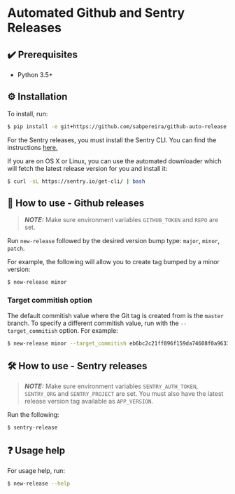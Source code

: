 # Automated Github and Sentry Releases

## :heavy_check_mark: Prerequisites
* Python 3.5+




## :gear: Installation 
To install, run:

```bash
$ pip install -e git+https://github.com/sabpereira/github-auto-release.git#egg=github-auto-release
```

For the Sentry releases, you must install the Sentry CLI. You can find the instructions [here.](https://docs.sentry.io/cli/installation/#automatic-installation)

If you are on OS X or Linux, you can use the automated downloader which will fetch the latest release version for you and install it:

```bash
$ curl -sL https://sentry.io/get-cli/ | bash
```


## :wrench: How to use - Github releases
> **_NOTE:_** Make sure environment variables `GITHUB_TOKEN` and `REPO` are set.


Run `new-release` followed by the desired version bump type: `major`, `minor`, `patch`. 

For example, the following will allow you to create tag bumped by a minor version:

```bash
$ new-release minor
```

### Target commitish option

The default commitish value where the Git tag is created from is the `master` branch. To specify a different commitish value, run with the `--target_commitish` option. For example:

```bash
$ new-release minor --target_commitish eb6bc2c21ff896f159da74608f0a96330419a3e5
```

## :hammer_and_wrench: How to use - Sentry releases
> **_NOTE:_** Make sure environment variables `SENTRY_AUTH_TOKEN`, `SENTRY_ORG` and `SENTRY_PROJECT` are set. 
You must also have the latest release version tag available as `APP_VERSION`.

Run the following:

```bash
$ sentry-release 
```




## :question: Usage help

For usage help, run:

```bash
$ new-release --help
```


